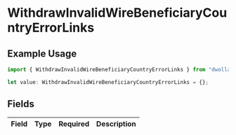# WithdrawInvalidWireBeneficiaryCountryErrorLinks

## Example Usage

```typescript
import { WithdrawInvalidWireBeneficiaryCountryErrorLinks } from "dwolla/models";

let value: WithdrawInvalidWireBeneficiaryCountryErrorLinks = {};
```

## Fields

| Field       | Type        | Required    | Description |
| ----------- | ----------- | ----------- | ----------- |